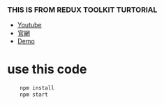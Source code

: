 ### THIS IS FROM REDUX TOOLKIT TURTORIAL 

- [Youtube](https://youtu.be/NqzdVN2tyvQ)
- [官網](https://cn.redux.js.org/tutorials/essentials/part-6-performance-normalization/)
- [Demo](https://reduxtoolkit-tutorial.netlify.app/)


# use this code

``` bat
    npm install
    npm start
```

